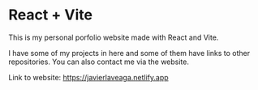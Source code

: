 # React + Vite

This is my personal porfolio website made with React and Vite.

I have some of my projects in here and some of them have links to other repositories.
You can also contact me via the website. 

Link to website: https://javierlaveaga.netlify.app
